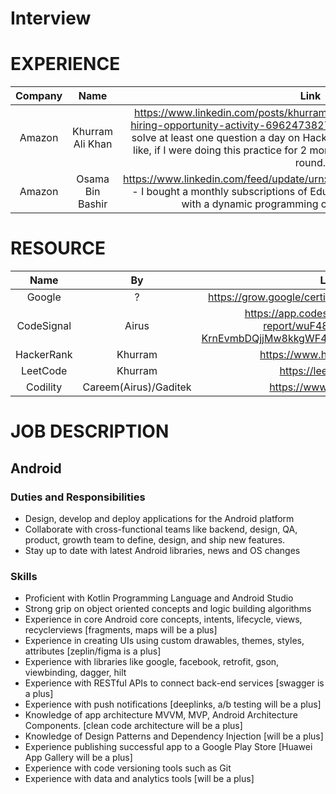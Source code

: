 # Interview

# EXPERIENCE

Company|Name|Link
:-:|:-:|:-:
Amazon|Khurram Ali Khan|https://www.linkedin.com/posts/khurram-ali-khan-682970163_amazon-hiring-opportunity-activity-6962473827410788352--RMd - I suggest to solve at least one question a day on HackerRank or LeetCode because I feel like, if I were doing this practice for 2 months I could have qualified the final round.
Amazon|Osama Bin Bashir|https://www.linkedin.com/feed/update/urn:li:activity:6971416687526981632/ - I bought a monthly subscriptions of Educative, Inc. and LeetCode I started with a dynamic programming course on Educative, Inc.

# RESOURCE

Name|By|Link
:-:|:-:|:-:
Google|?|https://grow.google/certificates/interview-warmup/
CodeSignal|Airus|https://app.codesignal.com/coding-report/wuF48FtfA8xYKhirv-KrnEvmbDQjjMw8kkgWF4vb7M/ctMHd6iqDrQ36NztY
HackerRank|Khurram|https://www.hackerrank.com/
LeetCode|Khurram|https://leetcode.com/
Codility|Careem(Airus)/Gaditek|https://www.codility.com/

# JOB DESCRIPTION

## Android

### Duties and Responsibilities
- Design, develop and deploy applications for the Android platform
- Collaborate with cross-functional teams like backend, design, QA, product, growth team to define, design, and ship new features.
- Stay up to date with latest Android libraries, news and OS changes

### Skills
- Proficient with Kotlin Programming Language and Android Studio
- Strong grip on object oriented concepts and logic building algorithms
- Experience in core Android core concepts, intents, lifecycle, views, recyclerviews [fragments, maps will be a plus]
- Experience in creating UIs using custom drawables, themes, styles, attributes [zeplin/figma is a plus]
- Experience with libraries like google, facebook, retrofit, gson, viewbinding, dagger, hilt
- Experience with RESTful APIs to connect back-end services [swagger is a plus]
- Experience with push notifications [deeplinks, a/b testing will be a plus]
- Knowledge of app architecture MVVM, MVP, Android Architecture Components. [clean code architecture will be a plus]
- Knowledge of Design Patterns and Dependency Injection [will be a plus]
- Experience publishing successful app to a Google Play Store [Huawei App Gallery will be a plus]
- Experience with code versioning tools such as Git
- Experience with data and analytics tools [will be a plus]
